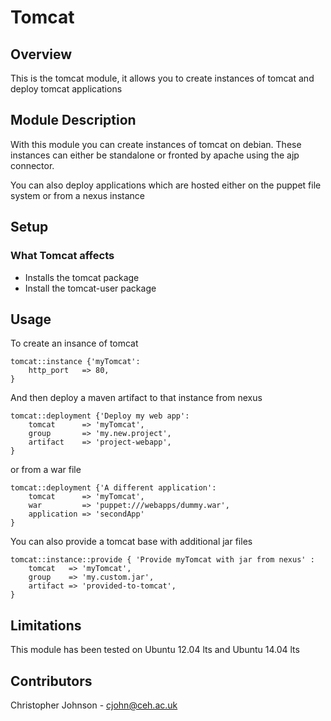 # Tomcat

## Overview

This is the tomcat module, it allows you to create instances of tomcat and deploy tomcat applications

## Module Description

With this module you can create instances of tomcat on debian. These instances can either be standalone or fronted by apache using the ajp connector.

You can also deploy applications which are hosted either on the puppet file system or from a nexus instance

## Setup

### What Tomcat affects

* Installs the tomcat package
* Install the tomcat-user package

## Usage

To create an insance of tomcat

    tomcat::instance {'myTomcat':
        http_port   => 80,
    }

And then deploy a maven artifact to that instance from nexus

    tomcat::deployment {'Deploy my web app':
        tomcat      => 'myTomcat',
        group       => 'my.new.project',
        artifact    => 'project-webapp',
    }

or from a war file

    tomcat::deployment {'A different application':
        tomcat      => 'myTomcat',
        war         => 'puppet:///webapps/dummy.war',
        application => 'secondApp'
    }

You can also provide a tomcat base with additional jar files 

    tomcat::instance::provide { 'Provide myTomcat with jar from nexus' :
        tomcat   => 'myTomcat',
        group    => 'my.custom.jar',
        artifact => 'provided-to-tomcat',
    }

## Limitations

This module has been tested on Ubuntu 12.04 lts and Ubuntu 14.04 lts

## Contributors

Christopher Johnson - cjohn@ceh.ac.uk
